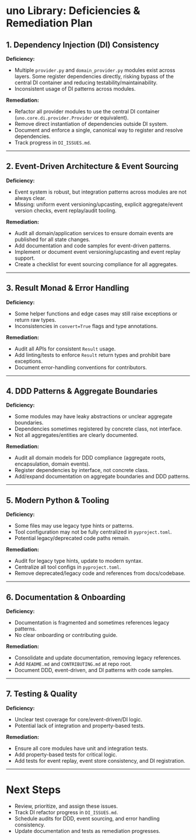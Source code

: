 # uno Library: Deficiencies & Remediation Plan

## 1. Dependency Injection (DI) Consistency
**Deficiency:**
- Multiple `provider.py` and `domain_provider.py` modules exist across layers. Some register dependencies directly, risking bypass of the central DI container and reducing testability/maintainability.
- Inconsistent usage of DI patterns across modules.

**Remediation:**
- Refactor all provider modules to use the central DI container (`uno.core.di.provider.Provider` or equivalent).
- Remove direct instantiation of dependencies outside DI system.
- Document and enforce a single, canonical way to register and resolve dependencies.
- Track progress in `DI_ISSUES.md`.

---

## 2. Event-Driven Architecture & Event Sourcing
**Deficiency:**
- Event system is robust, but integration patterns across modules are not always clear.
- Missing: uniform event versioning/upcasting, explicit aggregate/event version checks, event replay/audit tooling.

**Remediation:**
- Audit all domain/application services to ensure domain events are published for all state changes.
- Add documentation and code samples for event-driven patterns.
- Implement or document event versioning/upcasting and event replay support.
- Create a checklist for event sourcing compliance for all aggregates.

---

## 3. Result Monad & Error Handling
**Deficiency:**
- Some helper functions and edge cases may still raise exceptions or return raw types.
- Inconsistencies in `convert=True` flags and type annotations.

**Remediation:**
- Audit all APIs for consistent `Result` usage.
- Add linting/tests to enforce `Result` return types and prohibit bare exceptions.
- Document error-handling conventions for contributors.

---

## 4. DDD Patterns & Aggregate Boundaries
**Deficiency:**
- Some modules may have leaky abstractions or unclear aggregate boundaries.
- Dependencies sometimes registered by concrete class, not interface.
- Not all aggregates/entities are clearly documented.

**Remediation:**
- Audit all domain models for DDD compliance (aggregate roots, encapsulation, domain events).
- Register dependencies by interface, not concrete class.
- Add/expand documentation on aggregate boundaries and DDD patterns.

---

## 5. Modern Python & Tooling
**Deficiency:**
- Some files may use legacy type hints or patterns.
- Tool configuration may not be fully centralized in `pyproject.toml`.
- Potential legacy/deprecated code paths remain.

**Remediation:**
- Audit for legacy type hints, update to modern syntax.
- Centralize all tool configs in `pyproject.toml`.
- Remove deprecated/legacy code and references from docs/codebase.

---

## 6. Documentation & Onboarding
**Deficiency:**
- Documentation is fragmented and sometimes references legacy patterns.
- No clear onboarding or contributing guide.

**Remediation:**
- Consolidate and update documentation, removing legacy references.
- Add `README.md` and `CONTRIBUTING.md` at repo root.
- Document DDD, event-driven, and DI patterns with code samples.

---

## 7. Testing & Quality
**Deficiency:**
- Unclear test coverage for core/event-driven/DI logic.
- Potential lack of integration and property-based tests.

**Remediation:**
- Ensure all core modules have unit and integration tests.
- Add property-based tests for critical logic.
- Add tests for event replay, event store consistency, and DI registration.

---

# Next Steps
- Review, prioritize, and assign these issues.
- Track DI refactor progress in `DI_ISSUES.md`.
- Schedule audits for DDD, event sourcing, and error handling consistency.
- Update documentation and tests as remediation progresses.
